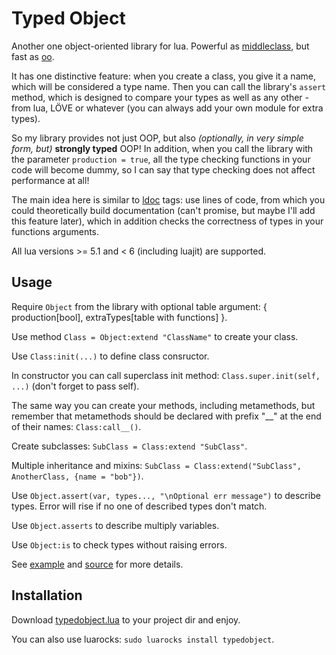 # Typed Object

Another one object-oriented library for lua. Powerful as [middleclass][], but
fast as [oo][].

It has one distinctive feature: when you create a class, you
give it a name, which will be considered a type name. Then you can call the
library's `assert` method, which is designed to compare your types as well as
any other - from lua, LÖVE or whatever (you can always add your own module for
extra types).

So my library provides not just OOP, but also _(optionally, in very simple form,
but)_ **strongly typed** OOP! In addition, when you call the library with the
parameter `production = true`, all the type checking functions in your code will
become dummy, so I can say that type checking does not affect performance at
all!

The main idea here is similar to [ldoc][] tags: use lines of code, from which
you could theoretically build documentation (can't promise, but maybe I'll add
this feature later), which in addition checks the correctness of types in your
functions arguments.

All lua versions >= 5.1 and < 6 (including luajit) are supported.

## Usage

Require `Object` from the library with optional table argument:
{ production[bool], extraTypes[table with functions] }.

Use method `Class = Object:extend "ClassName"` to create your class.

Use `Class:init(...)` to define class consructor.

In constructor you can call superclass init method:
`Class.super.init(self, ...)` (don't forget to pass self).

The same way you can create your methods, including metamethods, but remember
that metamethods should be declared with prefix "__" at the end of their names:
`Class:call__()`.

Create subclasses: `SubClass = Class:extend "SubClass"`.

Multiple inheritance and mixins:
`SubClass = Class:extend("SubClass", AnotherClass, {name = "bob"})`.

Use `Object.assert(var, types..., "\nOptional err message")` to describe types.
Error will rise if no one of described types don't match.

Use `Object.asserts` to describe multiply variables.

Use `Object:is` to check types without raising errors.

See [example](example.lua) and [source](typedobject.lua) for more details.

## Installation

Download [typedobject.lua](typedobject.lua) to your project dir and enjoy.

You can also use luarocks: `sudo luarocks install typedobject`.

[middleclass]: https://github.com/kikito/middleclass
[oo]: https://github.com/limadm/lua-oo
[ldoc]: https://stevedonovan.github.io/ldoc/manual/doc.md.html
